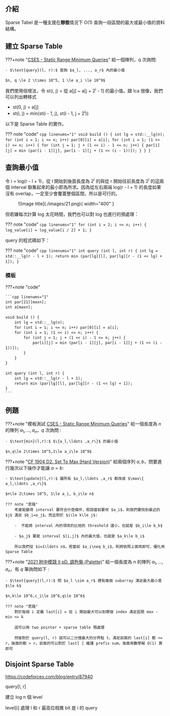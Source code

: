 ## 介紹

Sparse Tabel 是一種支援在**靜態**情況下 O(1) 查詢一段區間的最大或最小值的資料結構。

## 建立 Sparse Table

???+note "[CSES - Static Range Minimum Queries]()"
	給一個陣列，q 次詢問:
	
	- $\text{query}(l, r):$ 查詢 $a_l, ..., a_r$ 內的最小值
	
	$n, q \le 2 \times 10^5, 1 \le a_i \le 10^9$

我們使用倍增法，令 st(i, j) = 從 a[j] ~ a[j + 2<sup>i</sup> - 1] 的最小值。跟 lca 很像，我們可以列出轉移式

- st(0, j) = a[j]
- st(i, j) = min(st(i - 1, j), st(i - 1, j + 2<sup>i</sup>))

以下是 Sparse Table 的實作。

??? note "code"
	```cpp linenums="1"
	void build () {
	    int lg = std::__lg(n);
	    for (int i = 1; i <= n; i++) par[0][i] = a[i];
	    for (int i = 1; (1 << i) <= n; i++) {
	        for (int j = 1; j + (1 << i) - 1 <= n; j++) {
	            par[i][j] = min (par[i - 1][j], par[i - 1][j + (1 << (i - 1))]);
	        }
	    }
	}
	```
	
## 查詢最小值

令 i = log(r - l + 1)，從 l 開始到後面長度為 2<sup>i</sup> 的與從 r 開始往前長度為 2<sup>i</sup> 的這兩個 interval 聯集起來的最小即為所求。因為從左右兩端 log(r - l + 1) 的長度如果沒有 overlap，一定至少會覆蓋整個區間，所以是可行的。

<figure markdown>
  ![Image title](./images/21.png){ width="400" }
</figure>

但若嫌每次計算 log 太花時間，我們也可以對 log 也進行的預處理：

??? note "code"
	```cpp linenums="1"
	for (int i = 2; i <= n; i++) {
		log_value[i] = log_value[i / 2] + 1;
	}
    ```

query 的程式碼如下：

??? note "code"
	```cpp linenums="1"
	int query (int l, int r) {
	    int lg = std::__lg(r - l + 1);
	    return min (par[lg][l], par[lg][r - (1 << lg) + 1]);
	}
	```

### 模板

???+note "code"

	```cpp linenums="1"
	int par[21][maxn];
	int a[maxn];
	
	void build () {
	    int lg = std::__lg(n);
	    for (int i = 1; i <= n; i++) par[0][i] = a[i];
	    for (int i = 1; (1 << i) <= n; i++) {
	        for (int j = 1; j + (1 << i) - 1 <= n; j++) {
	            par[i][j] = min (par[i - 1][j], par[i - 1][j + (1 << (i - 1))]);
	        }
	    }
	}
	
	int query (int l, int r) {
	    int lg = std::__lg(r - l + 1);
	    return min (par[lg][l], par[lg][r - (1 << lg) + 1]);
	}
	```

## 例題

???+note "模板測試 [CSES - Static Range Minimum Queries](https://cses.fi/problemset/task/1647)"
	給一個長度為 $n$ 的陣列 $a_1,\ldots ,a_n$，$q$ 次詢問 :
	
	- $\text{min}(l,r):$ $\{a_l,\ldots ,a_r\}$ 的最小值
	
	$n,q\le 2\times 10^5,1\le a_i\le 10^9$

???+note "[CF 1904 D2. Set To Max (Hard Version)](https://codeforces.com/problemset/problem/1904/D2)"
	給兩個序列 $a,b$，問要進行幾次以下操作才能讓 $a=b$:
	
	- $\text{update}(l,r):$ 讓所有 $a_l,\ldots ,a_r$ 都改成 $\max\{ a_l,\ldots ,a_r\}$
	
	$n\le 2\times 10^5, 1\le a_i, b_i\le n$ 	
	
	??? note "思路"
		考慮能變得 interval 要符合什麼條件，假設當前要改 $a_i$，則我們要找到最近的 $j$ 滿足 $b_i=a_j$，而且對於 $i\le k\le j$:
		
		-  不能將 interval 內的項改的比他的 threshold 還小，也就是 $b_i\le b_k$ 
	
		- $a_j$ 要是 interval $[i,j]$ 內的最大值，也就是 $a_k\le b_i$ 
	
		所以我們從 $i=1\ldots n$，若當前 $a_i\neq b_i$，則將依照上面改即可，優化用 Sparse Table

???+note "[2021 附中模競 II pD. 調色盤 (Palette)](https://drive.google.com/file/d/1Qw4eUf0uSrLDOsdrq11xZxrCAVubAW4P/view)"
	給一個長度為 $n$ 的陣列 $a_1 ,\ldots ,a_n$，有 $q$ 筆詢問如下 :
	
	- $\text{query}(l,r):$ 問 $a_l \sim a_r$ 裡有幾個 subarray 滿足最大最小差 $\le k$
	
	$n,k\le 10^6,c_i\le 10^6,q\le 10^6$
	
	??? note "思路"
		對於每個 i 定義 last[i] = 從 i 開始最大可以到哪個 index 滿足區間 max - min <= k
		
		這可以用 two pointer + sparse table 預處理
		
		然後對於 query(l, r) 就可以二分搜最大的分界點 t，滿足前面的 last[i] 都 <= r，後面的都 > r。前面的可以對於 last[ ] 維護 prefix sum，後面用數學解 O(1) 算即可

## Disjoint Sparse Table

<https://codeforces.com/blog/entry/87940>

query[l, r]

建立 log n 個 level

level[i] 處理 l 和 r 最高位相異 bit 是 i 的 query
